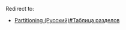 Redirect to:

*   [Partitioning (Русский)#Таблица разделов](/index.php/Partitioning_(%D0%A0%D1%83%D1%81%D1%81%D0%BA%D0%B8%D0%B9)#.D0.A2.D0.B0.D0.B1.D0.BB.D0.B8.D1.86.D0.B0_.D1.80.D0.B0.D0.B7.D0.B4.D0.B5.D0.BB.D0.BE.D0.B2 "Partitioning (Русский)")
